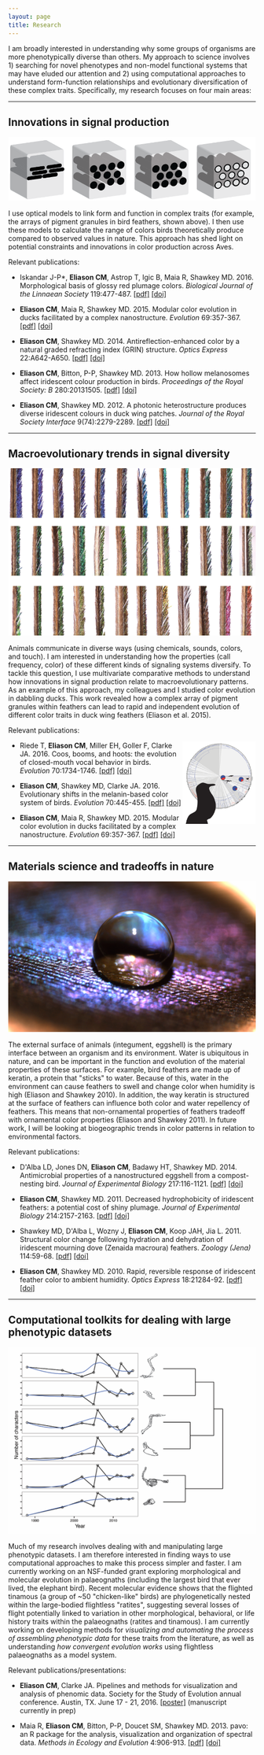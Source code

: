 ```yaml
---
layout: page
title: Research
---
```


I am broadly interested in understanding why some groups of organisms are more phenotypically diverse than others. My approach to science involves 1) searching for novel phenotypes and non-model functional systems that may have eluded our attention and 2) using computational approaches to understand form-function relationships and evolutionary diversification of these complex traits. <!-- My research spans the fields of evolutionary morphology, sexual selection, and functional morphology.  -->Specifically, my research focuses on four main areas:

<!-- Why color? -->

<!-- Why bird feathers? -->

<!-- Evolution of animal signal traits

Material science

Macroevolutionary modeling

Computational approaches for dataset assembly

Complex functional system evolution
 -->

<!-- I've looked at several different functional systems (iridescence, sound production mechanisms). ___Why are iridescent colors a good system to understand how evolution works?___

- colors change with angle
<img src="/img/duck-green.jpg" width="300" />
- colors can be modeled with computational approaches
- colors, structures evolve really fast
 -->



---

## Innovations in signal production

<img src="/img/nanostructures.png">

I use optical <!-- finite element? physical? mathematical? --> models to link form and function in complex traits (for example, the arrays of pigment granules in bird feathers, shown above). I then use these models to calculate the range of colors birds theoretically produce compared to observed values in nature. This approach has shed light on potential constraints and innovations in color production across Aves.

Relevant publications:

* Iskandar J-P*, __Eliason CM__, Astrop T, Igic B, Maia R, Shawkey MD. 2016. Morphological basis of glossy red plumage colors. _Biological Journal of the Linnaean Society_ 119:477-487. [[pdf]]({{url}}/pdfs/shiny.pdf) [[doi]](http://dx.doi.org/10.1111/bij.12810)

* __Eliason CM__, Maia R, Shawkey MD. 2015. Modular color evolution in ducks facilitated by a complex nanostructure. _Evolution_ 69:357-367. [[pdf]]({{url}}/pdfs/modular.pdf) [[doi]](https://dx.doi.org/10.1111/evo.12575)

* __Eliason CM__, Shawkey MD. 2014. Antireflection-enhanced color by a natural graded refracting index (GRIN) structure. _Optics Express_ 22:A642-A650. [[pdf]]({{url}}/pdfs/antireflection.pdf) [[doi]](https://doi.org/10.1364/OE.22.00A642)

* __Eliason CM__, Bitton, P-P, Shawkey MD. 2013. How hollow melanosomes affect iridescent colour production in birds. _Proceedings of the Royal Society: B_ 280:20131505. [[pdf]]({{url}}/pdfs/hollow.pdf) [[doi]](http://doi.org/10.1098/rspb.2013.1505)

* __Eliason CM__, Shawkey MD. 2012. A photonic heterostructure produces diverse iridescent colours in duck wing patches. _Journal of the Royal Society Interface_ 9(74):2279-2289. [[pdf]]({{url}}/pdfs/heterostructure.pdf) [[doi]](https://doi.org/10.1098/rsif.2012.0118)


---

## Macroevolutionary trends in signal diversity

<!-- ## Evolutionary biophotonics -->

<!-- ## Mechanisms and evolution of signaling traits in bird -->

<img src="/img/duckbarbs2.jpg">

Animals communicate in diverse ways (using chemicals, sounds, colors, and touch). I am interested in understanding how the properties (call frequency, color) of these different kinds of signaling systems diversify<!--  by sexual selection -->. To tackle this question, I use multivariate comparative methods to understand how innovations in signal production relate to macroevolutionary patterns. As an example of this approach, my colleagues and I studied color evolution in dabbling ducks. This work revealed how a complex array of pigment granules within feathers can lead to rapid and independent evolution of different color traits in duck wing feathers (Eliason et al. 2015).

Relevant publications:

<img align="right" src="/img/closedbeak-tree.png" width="150">

* Riede T, __Eliason CM__, Miller EH, Goller F, Clarke JA. 2016. Coos, booms, and hoots: the evolution of closed-mouth vocal behavior in birds. _Evolution_ 70:1734-1746. [[pdf]]({{url}}/pdfs/coos.pdf) [[doi]](http://dx.doi.org/10.1111/evo.12988)

* __Eliason CM__, Shawkey MD, Clarke JA. 2016. Evolutionary shifts in the melanin-based color system of birds. _Evolution_ 70:445-455. [[pdf]]({{url}}/pdfs/melanin.pdf) [[doi]](https://dx.doi.org/10.1111/evo.12855)

* __Eliason CM__, Maia R, Shawkey MD. 2015. Modular color evolution in ducks facilitated by a complex nanostructure. _Evolution_ 69:357-367. [[pdf]]({{url}}/pdfs/modular.pdf) [[doi]](https://dx.doi.org/10.1111/evo.12575)

<!-- (among-species variation in feather hue within a single clade of dabbling ducks) -->



---

## Materials science and tradeoffs in nature

<!-- ## Integrating materials science and sexual selection -->

<img src="/img/water_on_feather.jpg">

<!-- <img src="/img/banner1.jpg"> -->

The external surface of animals (integument, eggshell) is the primary interface between an organism and its environment. Water is ubiquitous in nature, and can be important in the function and evolution of the material properties of these surfaces. For example, bird feathers are made up of keratin, a protein that "sticks" to water. Because of this, water in the environment can cause feathers to swell and change color when humidity is high (Eliason and Shawkey 2010). In addition, the way keratin is structured at the surface of feathers can influence both color and water repellency of feathers. This means that non-ornamental properties of feathers tradeoff with ornamental color properties (Eliason and Shawkey 2011). In future work, I will be looking at biogeographic trends in color patterns <!-- trends in how color "spreads out" (both across a bird's body and geographically) --> in relation to environmental factors.



<!-- <img align="right" src="/img/meep_movie_slow.gif" width="120"> -->

Relevant publications:

* D'Alba LD, Jones DN, __Eliason CM__, Badawy HT, Shawkey MD. 2014. Antimicrobial properties of a nanostructured eggshell from a compost-nesting bird. _Journal of Experimental Biology_ 217:116-1121. [[pdf]]({{url}}/pdfs/compost.pdf) [[doi]](http://doi.org/10.1242/jeb.098343)

* __Eliason CM__, Shawkey MD. 2011. Decreased hydrophobicity of iridescent feathers: a potential cost of shiny plumage. _Journal of Experimental Biology_ 214:2157-2163. [[pdf]]({{url}}/pdfs/hydrophobicity.pdf) [[doi]](https://doi.org/10.1242/jeb.055822)

* Shawkey MD, D'Alba L, Wozny J, __Eliason CM__, Koop JAH, Jia L. 2011. Structural color change following hydration and dehydration of iridescent mourning dove (Zenaida macroura) feathers. _Zoology (Jena)_ 114:59-68. [[pdf]]({{url}}/pdfs/modo.pdf) [[doi]](http://dx.doi.org/10.1016/j.zool.2010.11.001)

* __Eliason CM__, Shawkey MD. 2010. Rapid, reversible response of iridescent feather color to ambient humidity. _Optics Express_ 18:21284-92. [[pdf]]({{url}}/pdfs/rapid.pdf) [[doi]](https://doi.org/10.1364/OE.18.021284)


---

## Computational toolkits for dealing with large phenotypic datasets

<img src="/img/character_accumulation.png">

<!-- <img src="/img/character_fate.jpg"> -->

Much of my research involves dealing with and manipulating large phenotypic datasets. I am therefore interested in finding ways to use computational approaches to make this process simpler and faster. I am currently working on an NSF-funded grant exploring morphological and molecular evolution in palaeognaths (including the largest bird that ever lived, the elephant bird). Recent molecular evidence shows that the flighted tinamous (a group of ~50 "chicken-like" birds) are phylogenetically nested within the large-bodied flightless "ratites", suggesting several losses of flight potentially linked to variation in other morphological, behavioral, or life history traits within the palaeognaths (ratites and tinamous). I am currently working on developing methods for _visualizing and automating the process of assembling phenotypic data_ for these traits from the literature<!-- (i.e. building the "phenome" for palaeognaths) -->, as well as understanding _how convergent evolution works_ using flightless palaeognaths as a model system.

Relevant publications/presentations:

* __Eliason CM__, Clarke JA. Pipelines and methods for visualization and analysis of phenomic data. Society for the Study of Evolution annual conference. Austin, TX. June 17 - 21, 2016. [[poster]](/img/phenome_poster.jpg) (manuscript currently in prep)

* Maia R, __Eliason CM__, Bitton, P-P, Doucet SM, Shawkey MD. 2013. pavo: an R package for the analysis, visualization and organization of spectral data. _Methods in Ecology and Evolution_ 4:906-913. [[pdf]]({{url}}/pdfs/pavo.pdf) [[doi]](https://doi.org/10.1111/2041-210X.12069)



<!-- <img src="/img/pavo-workflow.png" width="300"> -->



<!-- ## Field work and other projects

I worked on various field projects in the "Big Woods" of Arkansas. The goal was to understand the habitat preferences and breeding behaviors of large woodpeckers, like the pileated woodpeckers shown below.

<img src="/img/pileated1.jpg" width="350">

<img src="/img/spiderweb.jpg">

Relevant publications:

* Blackledge T.A., Eliason CM (2007). Functionally independent components of prey capture are architecturally constrained in spider orb webs. _Biology Letters_ 3(5):456-458.
 -->


